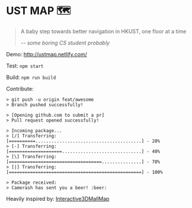 # UST MAP 🗺

> A baby step towards better navigation in HKUST, one floor at a time
>
> -- _some boring CS student probably_

Demo: http://ustmap.netlify.com/

Test: `npm start`

Build: `npm run build`

Contribute:

```
> git push -u origin feat/awesome
> Branch pushed successfully!

> [Opening github.com to submit a pr]
> Pull request opened successfully!

> Incoming package...
> [/] Transferring: [==========........................................] - 20%
> [-] Transferring: [====================..............................] - 40%
> [\] Transferring: [===================================...............] - 70%
> [|] Transferring: [==================================================] - 100%

> Package received:
> Camerash has sent you a beer! :beer:
```

Heavily inspired by: [Interactive3DMallMap](https://github.com/codrops/Interactive3DMallMap)
